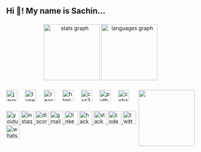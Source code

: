 <h2 align="left">Hi 👋! My name is Sachin...</h2>

###

<div align="center">
  <img src="https://github-readme-stats.vercel.app/api?username=sachin066&hide_title=false&hide_rank=false&show_icons=true&include_all_commits=true&count_private=true&disable_animations=false&theme=dracula&locale=en&hide_border=false" height="150" alt="stats graph"  />
  <img src="https://github-readme-stats.vercel.app/api/top-langs?username=sachin066&locale=en&hide_title=false&layout=compact&card_width=320&langs_count=5&theme=dracula&hide_border=false" height="150" alt="languages graph"  />
</div>

###

<img align="right" height="150" src="https://lh3.googleusercontent.com/pw/AIL4fc8iEzYJoDyFdYhP_U2lu5zpto9QXY3ZE2kk8oVSAgH6rm-y8JNFAqi-JxNEOmU2GNdVcbNEWLIYIfC2gSfHc8gSrdnUfzbAQvFrv6qgvo0PQB5yqILE_MpoY7Zk__iyFzvzfLdOHeRF1y3EZgrMHty6zVkKvHwEKpMGG5fAPzW3rUBCK8GxjeeiDH4LRZ2tQvNMHup-r4cUoixYWa0zFkDMjey7B7Xgrf9ia0XPOWWWcYsASyK6WV01tHtUZzq1BEkOGevtmJT6AhImgqvNHXwz32pWILlv0KLaLjH8-xLn7LFu1BUHLBmKlfitY1c2dDI63WWQNgd9U0C2A-mIy2GjtmLHkKckajolbRM4Y16l5_QVmFjnA9KGcOyTeNlXkfk_oZJLDMISsUw_di-9PV8XXqcsellJ8gc7ttkxJ1zi3eKamuJHHayXgiIp2m9MtmARzysa5rBtZ00RnDGckPJeoMK4D7EppnmcDzSWKke_pBZouDtowlV7MAKM4TAhpb7j-dlas5GbWKfOUFFePycRG22hucQ3Mps9ka8pYZqXPw-9Ff1CrNnxV26PEC5CFiRteQzD5sDmiTc6wpvA4qhK7vcPZsTTEBiysOW6WAbd9veUuEYxwJl99Fp7RuyMN4I5uALMh0nvqM6y4SXD2ATEyOmSqaavM8OVx3QVpEOV3OcwCh8uEPG7phyzLXuVhbUnpeOKHl3fbNexrbOFmGBy9eBQWyE6UpxtSRulTpmItxcB9Ane2tBiE97Ya6yI5ocbVKWJQgYLTkdQB7w-BrdaRkKfagyLt3k9hRU3byQe0nYuZktPFlPXpooGGIx0nZrJORdnRSCg39PpZYr281xi2DchpONpsqEkEwP2je__fnyeKnybWbr6GeQkBbv6u7SCD0N5saIZViIX9pvz3qmY7vSWVYABj-YoCexr1g7InUPWH5OgIpaHd24VTBdmI8TdiceFN3B1eJMvs767PRpTGyJQCr4-pNc2o6Rn8J8FzQDLLd5NAWsSH3cYbhKOhS05ps0VC9K9KdbsLmDj38seXe6k7eP-pW9qDwg=w924-h924-s-no?authuser=0"  />

###

<div align="left">
  <img src="https://cdn.jsdelivr.net/gh/devicons/devicon/icons/javascript/javascript-original.svg" height="30" alt="javascript logo"  />
  <img width="12" />
  <img src="https://cdn.jsdelivr.net/gh/devicons/devicon/icons/typescript/typescript-original.svg" height="30" alt="typescript logo"  />
  <img width="12" />
  <img src="https://cdn.jsdelivr.net/gh/devicons/devicon/icons/react/react-original.svg" height="30" alt="react logo"  />
  <img width="12" />
  <img src="https://cdn.jsdelivr.net/gh/devicons/devicon/icons/html5/html5-original.svg" height="30" alt="html5 logo"  />
  <img width="12" />
  <img src="https://cdn.jsdelivr.net/gh/devicons/devicon/icons/css3/css3-original.svg" height="30" alt="css3 logo"  />
  <img width="12" />
  <img src="https://cdn.jsdelivr.net/gh/devicons/devicon/icons/python/python-original.svg" height="30" alt="python logo"  />
  <img width="12" />
  <img src="https://cdn.jsdelivr.net/gh/devicons/devicon/icons/csharp/csharp-original.svg" height="30" alt="csharp logo"  />
</div>

###

<div align="left">
  <a href="https://www.youtube.com/@programmer___0663" target="_blank">
    <img src="https://img.shields.io/static/v1?message=Youtube&logo=youtube&label=&color=FF0000&logoColor=white&labelColor=&style=for-the-badge" height="35" alt="youtube logo"  />
  </a>
  <a href="https://www.instagram.com/programmer___066/" target="_blank">
    <img src="https://img.shields.io/static/v1?message=Instagram&logo=instagram&label=&color=E4405F&logoColor=white&labelColor=&style=for-the-badge" height="35" alt="instagram logo"  />
  </a>
  <a href="https://discord.gg/hKv8yq7f" target="_blank">
    <img src="https://img.shields.io/static/v1?message=Discord&logo=discord&label=&color=7289DA&logoColor=white&labelColor=&style=for-the-badge" height="35" alt="discord logo"  />
  </a>
  <a href="sachinsaroj0013@gmail.com" target="_blank">
    <img src="https://img.shields.io/static/v1?message=Gmail&logo=gmail&label=&color=D14836&logoColor=white&labelColor=&style=for-the-badge" height="35" alt="gmail logo"  />
  </a>
  <a href="https://www.linkedin.com/in/sachin-saroj-86206b230/" target="_blank">
    <img src="https://img.shields.io/static/v1?message=LinkedIn&logo=linkedin&label=&color=0077B5&logoColor=white&labelColor=&style=for-the-badge" height="35" alt="linkedin logo"  />
  </a>
  <a href="https://www.hackerrank.com/sachinsaroj066" target="_blank">
    <img src="https://img.shields.io/static/v1?message=HackerRank&logo=hackerrank&label=&color=2EC866&logoColor=white&labelColor=&style=for-the-badge" height="35" alt="hackerrank logo"  />
  </a>
  <a href="https://stackoverflow.com/users/21381235/sachin-saroj" target="_blank">
    <img src="https://img.shields.io/static/v1?message=Stackoverflow&logo=stackoverflow&label=&color=FE7A16&logoColor=white&labelColor=&style=for-the-badge" height="35" alt="stackoverflow logo"  />
  </a>
  <a href="https://codesandbox.io/dashboard/recent?workspace=5077fd0e-e522-42c6-a12b-37f36040cb6b" target="_blank">
    <img src="https://img.shields.io/static/v1?message=Codesandbox&logo=codesandbox&label=&color=040404&logoColor=DBDBDB&labelColor=&style=for-the-badge" height="35" alt="codesandbox logo"  />
  </a>
  <a href="https://twitter.com/Programmer__066" target="_blank">
    <img src="https://img.shields.io/static/v1?message=Twitter&logo=twitter&label=&color=1DA1F2&logoColor=white&labelColor=&style=for-the-badge" height="35" alt="twitter logo"  />
  </a>
  <img src="https://img.shields.io/static/v1?message=Whatsapp&logo=whatsapp&label=&color=25D366&logoColor=white&labelColor=&style=for-the-badge" height="35" alt="whatsapp logo"  />
</div>

###

